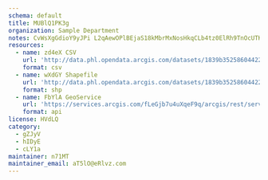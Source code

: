 ```yaml
---
schema: default
title: MUBlQ1PK3g 
organization: Sample Department 
notes: CvWsXgGdioY9yJPi L2qAewOPlBEjaS18kMbrMxNosHkqCLb4tz0ElRh9TnOcUTKSZ4VgadR7yvpVwGY3ztBWQnKJc1D6ur7ujeU 
resources:
  - name: zd4eX CSV
    url: 'http://data.phl.opendata.arcgis.com/datasets/1839b35258604422b0b520cbb668df0d_0.csv'
    format: csv
  - name: wXdGY Shapefile
    url: 'http://data.phl.opendata.arcgis.com/datasets/1839b35258604422b0b520cbb668df0d_0.zip'
    format: shp
  - name: FbYlA GeoService
    url: 'https://services.arcgis.com/fLeGjb7u4uXqeF9q/arcgis/rest/services/Air_Monitoring_Stations/FeatureServer/0/query'
    format: api
license: HVdLQ 
category:
  - gZJyV 
  - hIDyE 
  - cLY1a 
maintainer: n71MT  
maintainer_email: aT5lO@eRlvz.com
---
```

